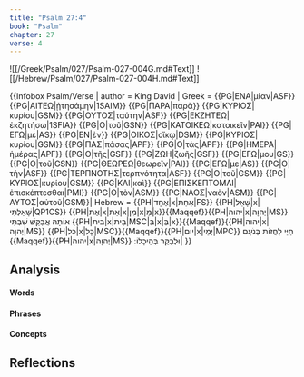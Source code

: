 ```yaml
---
title: "Psalm 27:4"
book: "Psalm"
chapter: 27
verse: 4
---
```

![[/Greek/Psalm/027/Psalm-027-004G.md#Text]]
![[/Hebrew/Psalm/027/Psalm-027-004H.md#Text]]

{{Infobox Psalm/Verse |
  author = King David |
  Greek = {{PG|ΕΝΑ|μίαν|ASF}} {{PG|ΑΙΤΕΩ|ᾐτησάμην|1SAIM}} {{PG|ΠΑΡΑ|παρὰ}} {{PG|ΚΥΡΙΟΣ|κυρίου|GSM}} {{PG|ΟΥΤΟΣ|ταύτην|ASF}} {{PG|ΕΚΖΗΤΕΩ|ἐκζητήσω|1SFIA}} {{PG|Ο|τοῦ|GSN}} {{PG|ΚΑΤΟΙΚΕΩ|κατοικεῖν|PAI}} {{PG|ΕΓΩ|με|AS}} {{PG|ΕΝ|ἐν}} {{PG|ΟΙΚΟΣ|οἴκῳ|DSM}} {{PG|ΚΥΡΙΟΣ|κυρίου|GSM}} {{PG|ΠΑΣ|πάσας|APF}} {{PG|Ο|τὰς|APF}} {{PG|ΗΜΕΡΑ|ἡμέρας|APF}} {{PG|Ο|τῆς|GSF}} {{PG|ΖΩΗ|ζωῆς|GSF}} {{PG|ΕΓΩ|μου|GS}} {{PG|Ο|τοῦ|GSN}} {{PG|ΘΕΩΡΕΩ|θεωρεῖν|PAI}} {{PG|ΕΓΩ|με|AS}} {{PG|Ο|τὴν|ASF}} {{PG|ΤΕΡΠΝΟΤΗΣ|τερπνότητα|ASF}} {{PG|Ο|τοῦ|GSM}} {{PG|ΚΥΡΙΟΣ|κυρίου|GSM}} {{PG|ΚΑΙ|καὶ}} {{PG|ΕΠΙΣΚΕΠΤΟΜΑΙ|ἐπισκέπτεσθαι|PMI}} {{PG|Ο|τὸν|ASM}} {{PG|ΝΑΟΣ|ναὸν|ASM}} {{PG|ΑΥΤΟΣ|αὐτοῦ|GSM}}|
  Hebrew = {{PH|אֶחָד|x|אַחַת|FS}} {{PH|שָׁאֵל|x|שָׁאַלְתִּי|QP1CS}} {{PH|אֶת|x|אֵת|x|מִן|x|מֵ|x}}{{Maqqef}}{{PH|יהוה|x|יְהוָה|MS}}
אוֹתָהּ
אֲבַקֵּשׁ
שִׁבְתִּי
{{PH|בית|x|בֵית|MSC|בְּ|x|בְּ|x}}{{Maqqef}}{{PH|יהוה|x|יְהוָה|MS}} {{PH|כל|x|כָּל|MSC}}{{Maqqef}}{{PH|יום|x|יְמֵי|MPC}}
חַיַּי
לַחֲזוֹת
בְּנֹעַם
{{Maqqef}}{{PH|יהוה|x|יְהוָה|MS}}
וּלְבַקֵּר
בְּהֵיכָלוֹ
׃|
}}

## Analysis

#### Words

#### Phrases

#### Concepts

## Reflections
